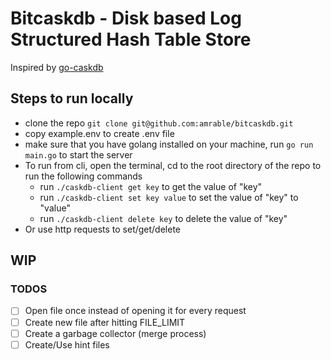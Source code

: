 # Bitcaskdb - Disk based Log Structured Hash Table Store

Inspired by [go-caskdb](https://github.com/avinassh/go-caskdb/tree/final)

## Steps to run locally
- clone the repo `git clone git@github.com:amrable/bitcaskdb.git`
- copy example.env to create .env file
- make sure that you have golang installed on your machine, run `go run main.go` to start the server
- To run from cli, open the terminal, cd to the root directory of the repo to run the following commands
  - run `./caskdb-client get key` to get the value of "key"
  - run `./caskdb-client set key value` to set the value of "key" to "value"
  - run `./caskdb-client delete key` to delete the value of "key"
- Or use http requests to set/get/delete

## WIP

### TODOS
- [ ] Open file once instead of opening it for every request
- [ ] Create new file after hitting FILE_LIMIT
- [ ] Create a garbage collector (merge process)
- [ ] Create/Use hint files
